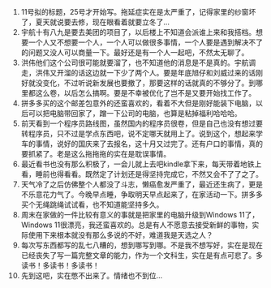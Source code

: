 1. 11号拟的标题，25号才开始写。拖延症实在是太严重了，记得家里的纱窗坏了，夏天就说要去修，现在眼看着就要立冬了...
2. 宇航十有八九是要去美团的项目了，以后楼上不知道会派谁上来和我搭档。想要一个人又不想要一个人，一个人可以做很多事情，一个人要是遇到解决不了的问题又没人可以商量一下。最好还是有一个人一起吧，不然太无聊了。
3. 洪伟他们这个公司很可能就要溜了，也不知道他的消息是不是真的。宇航调走，洪伟又开溜的话这边就一下少了两个人。要是年底旭仔和刘威过来的话刚好就没变化，不过听说新发展也要撤了，那要这样的话就真的不够分了。到哪里都这么卷，以后怎么搞啊。要是不幸被优化了岂不是又要开始找工作了。
4. 拼多多买的这个邮差包意外的还蛮喜欢的，看着不大但是刚好能装下电脑，以后可以把电脑带回家了，蹭一下公司的电脑，也算是粘掉福利哈哈哈。
5. 前天看到一个程序员路线图，虽然国内的程序员很卷，但是自己也没有想过要转程序员，只不过是学点东西吧，说不定哪天就用上了。说到这个，想起来学车的事情，说好的国庆来了去报名，这十月又过完了。还有户口的事情，真的要抓紧了。老是这么拖拖拖的实在是耽误事情。
6. 最近看书也没有那么积极了，一会儿就上去吧kindle拿下来，每天带着地铁上看，睡前也得看看。既然定了计划还是得坚持完成它，不然又会不了了之了。
7. 天气冷了之后仿佛整个人都没了斗志，懒癌愈发严重了，最近还生病了，更是不乐意花力气了。今晚早点睡，争取明天早点起来了，在家活动一下。拼多多买个无绳跳绳试试看，也不知道能坚持多久。
8. 周末在家做的一件比较有意义的事就是把家里的电脑升级到Windows 11了，Windows 11很漂亮，我还蛮喜欢的。总是有人不愿意去接受新鲜的事物，实际使用下来根本就没有那么多说的不好，难道我是天选之人？
9. 每次写东西都写的乱七八糟的，想到哪写到哪。不是我不想写好，实在是现在已经丧失了写一篇完整文章的能力，作为一个文科生，实在是有点可悲了。多读书！多读书！多读书！
10. 先到这吧，实在憋不出来了。情绪也不到位...